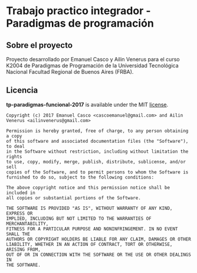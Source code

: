 Trabajo practico integrador - Paradigmas de programación
===============

## Sobre el proyecto

Proyecto desarrollado por Emanuel Casco y Ailin Venerus para el curso K2004 de Paradigmas de Programación de la Universidad Tecnológica Nacional Facultad Regional de Buenos Aires (FRBA). 

## Licencia

**tp-paradigmas-funcional-2017** is available under the MIT [license](LICENSE).

    Copyright (c) 2017 Emanuel Casco <cascoemanuel@gmail.com> and Ailin Venerus <ailinvenerus@gmail.com>

    Permission is hereby granted, free of charge, to any person obtaining a copy
    of this software and associated documentation files (the "Software"), to deal
    in the Software without restriction, including without limitation the rights
    to use, copy, modify, merge, publish, distribute, sublicense, and/or sell
    copies of the Software, and to permit persons to whom the Software is
    furnished to do so, subject to the following conditions:

    The above copyright notice and this permission notice shall be included in
    all copies or substantial portions of the Software.

    THE SOFTWARE IS PROVIDED "AS IS", WITHOUT WARRANTY OF ANY KIND, EXPRESS OR
    IMPLIED, INCLUDING BUT NOT LIMITED TO THE WARRANTIES OF MERCHANTABILITY,
    FITNESS FOR A PARTICULAR PURPOSE AND NONINFRINGEMENT. IN NO EVENT SHALL THE
    AUTHORS OR COPYRIGHT HOLDERS BE LIABLE FOR ANY CLAIM, DAMAGES OR OTHER
    LIABILITY, WHETHER IN AN ACTION OF CONTRACT, TORT OR OTHERWISE, ARISING FROM,
    OUT OF OR IN CONNECTION WITH THE SOFTWARE OR THE USE OR OTHER DEALINGS IN
    THE SOFTWARE.